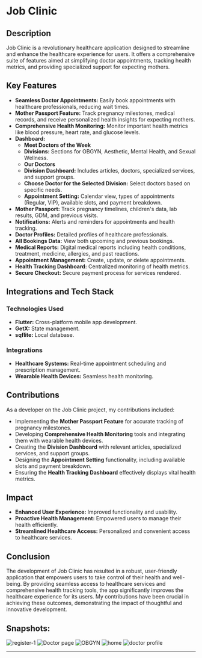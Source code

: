 # Job Clinic

## Description

Job Clinic is a revolutionary healthcare application designed to streamline and enhance the healthcare experience for users. It offers a comprehensive suite of features aimed at simplifying doctor appointments, tracking health metrics, and providing specialized support for expecting mothers.

## Key Features

- **Seamless Doctor Appointments:** Easily book appointments with healthcare professionals, reducing wait times.
- **Mother Passport Feature:** Track pregnancy milestones, medical records, and receive personalized health insights for expecting mothers.
- **Comprehensive Health Monitoring:** Monitor important health metrics like blood pressure, heart rate, and glucose levels.
- **Dashboard:**
  - **Meet Doctors of the Week**
  - **Divisions:** Sections for OBGYN, Aesthetic, Mental Health, and Sexual Wellness.
  - **Our Doctors**
  - **Division Dashboard:** Includes articles, doctors, specialized services, and support groups.
  - **Choose Doctor for the Selected Division:** Select doctors based on specific needs.
  - **Appointment Setting:** Calendar view, types of appointments (Regular, VIP), available slots, and payment breakdown.
- **Mother Passport:** Track pregnancy timelines, children's data, lab results, GDM, and previous visits.
- **Notifications:** Alerts and reminders for appointments and health tracking.
- **Doctor Profiles:** Detailed profiles of healthcare professionals.
- **All Bookings Data:** View both upcoming and previous bookings.
- **Medical Reports:** Digital medical reports including health conditions, treatment, medicine, allergies, and past reactions.
- **Appointment Management:** Create, update, or delete appointments.
- **Health Tracking Dashboard:** Centralized monitoring of health metrics.
- **Secure Checkout:** Secure payment process for services rendered.

## Integrations and Tech Stack

### Technologies Used

- **Flutter:** Cross-platform mobile app development.
- **GetX:** State management.
- **sqflite:** Local database.

### Integrations

- **Healthcare Systems:** Real-time appointment scheduling and prescription management.
- **Wearable Health Devices:** Seamless health monitoring.

## Contributions

As a developer on the Job Clinic project, my contributions included:

- Implementing the **Mother Passport Feature** for accurate tracking of pregnancy milestones.
- Developing **Comprehensive Health Monitoring** tools and integrating them with wearable health devices.
- Creating the **Division Dashboard** with relevant articles, specialized services, and support groups.
- Designing the **Appointment Setting** functionality, including available slots and payment breakdown.
- Ensuring the **Health Tracking Dashboard** effectively displays vital health metrics.

## Impact

- **Enhanced User Experience:** Improved functionality and usability.
- **Proactive Health Management:** Empowered users to manage their health efficiently.
- **Streamlined Healthcare Access:** Personalized and convenient access to healthcare services.

## Conclusion

The development of Job Clinic has resulted in a robust, user-friendly application that empowers users to take control of their health and well-being. By providing seamless access to healthcare services and comprehensive health tracking tools, the app significantly improves the healthcare experience for its users. My contributions have been crucial in achieving these outcomes, demonstrating the impact of thoughtful and innovative development.

## Snapshots: 

![register-1](https://github.com/user-attachments/assets/5136bd12-77b8-4d04-88ca-c5d63b8e457d)
![Doctor page](https://github.com/user-attachments/assets/4c04b286-6755-4c91-9cc4-57cfe2af0b26)
![OBGYN](https://github.com/user-attachments/assets/af1bf873-7ef5-4d4a-a4e3-11fee5b6d1d7)
![home](https://github.com/user-attachments/assets/fdbd8d9e-655f-4a8c-9c15-4fbdcf1f96ed)
![doctor profile](https://github.com/user-attachments/assets/069afea2-bf60-4a1a-b312-104f9ad04073)


---
